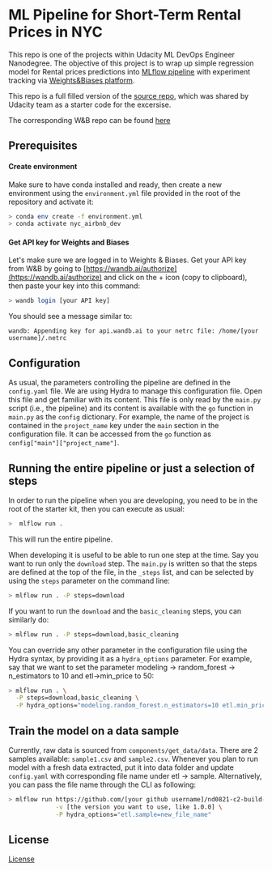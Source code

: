 # ML Pipeline for Short-Term Rental Prices in NYC
This repo is one of the projects within Udacity ML DevOps Engineer Nanodegree. The objective of this project is to wrap up simple regression model for Rental prices predictions into [MLflow pipeline](https://mlflow.org) with experiment tracking via [Weights&Biases platform](https://wandb.ai). 

This repo is a full filled version of the [source repo](https://github.com/udacity/nd0821-c2-build-model-workflow-starter), which was shared by Udacity team as a starter code for the excersise. 

The corresponding W&B repo can be found [here](https://wandb.ai/dariasatco/nyc_airbnb)

## Prerequisites

#### Create environment
Make sure to have conda installed and ready, then create a new environment using the ``environment.yml``
file provided in the root of the repository and activate it:

```bash
> conda env create -f environment.yml
> conda activate nyc_airbnb_dev
```

#### Get API key for Weights and Biases
Let's make sure we are logged in to Weights & Biases. Get your API key from W&B by going to 
[https://wandb.ai/authorize](https://wandb.ai/authorize) and click on the + icon (copy to clipboard), 
then paste your key into this command:

```bash
> wandb login [your API key]
```

You should see a message similar to:
```
wandb: Appending key for api.wandb.ai to your netrc file: /home/[your username]/.netrc
```


## Configuration
As usual, the parameters controlling the pipeline are defined in the ``config.yaml`` file. We are using Hydra to manage this configuration file. 
Open this file and get familiar with its content. This file is only read by the ``main.py`` script 
(i.e., the pipeline) and its content is
available with the ``go`` function in ``main.py`` as the ``config`` dictionary. For example,
the name of the project is contained in the ``project_name`` key under the ``main`` section in
the configuration file. It can be accessed from the ``go`` function as 
``config["main"]["project_name"]``.


## Running the entire pipeline or just a selection of steps
In order to run the pipeline when you are developing, you need to be in the root of the starter kit, 
then you can execute as usual:

```bash
>  mlflow run .
```
This will run the entire pipeline.

When developing it is useful to be able to run one step at the time. Say you want to run only
the ``download`` step. The `main.py` is written so that the steps are defined at the top of the file, in the 
``_steps`` list, and can be selected by using the `steps` parameter on the command line:

```bash
> mlflow run . -P steps=download
```
If you want to run the ``download`` and the ``basic_cleaning`` steps, you can similarly do:
```bash
> mlflow run . -P steps=download,basic_cleaning
```
You can override any other parameter in the configuration file using the Hydra syntax, by
providing it as a ``hydra_options`` parameter. For example, say that we want to set the parameter
modeling -> random_forest -> n_estimators to 10 and etl->min_price to 50:

```bash
> mlflow run . \
  -P steps=download,basic_cleaning \
  -P hydra_options="modeling.random_forest.n_estimators=10 etl.min_price=50"
```

## Train the model on a data sample

Currently, raw data is sourced from `components/get_data/data`. There are 2 samples available: `sample1.csv` and `sample2.csv`. Whenever you plan to run model with a fresh data extracted, put it into data folder and update ``config.yaml`` with corresponding file name under etl -> sample. Alternatively, you can pass the file name through the CLI as following:

```bash
> mlflow run https://github.com/[your github username]/nd0821-c2-build-model-workflow-starter.git \
             -v [the version you want to use, like 1.0.0] \
             -P hydra_options="etl.sample=new_file_name"
```

## License

[License](LICENSE.txt)
